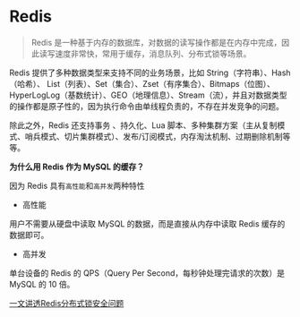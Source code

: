 # Redis
> Redis 是一种基于内存的数据库，对数据的读写操作都是在内存中完成，因此读写速度非常快，常用于缓存，消息队列、分布式锁等场景。

Redis 提供了多种数据类型来支持不同的业务场景，比如 String（字符串）、Hash（哈希）、 List（列表）、Set（集合）、Zset（有序集合）、Bitmaps（位图）、HyperLogLog（基数统计）、GEO（地理信息）、Stream（流），并且对数据类型的操作都是原子性的，因为执行命令由单线程负责的，不存在并发竞争的问题。

除此之外，Redis 还支持事务 、持久化、Lua 脚本、多种集群方案（主从复制模式、哨兵模式、切片集群模式）、发布/订阅模式，内存淘汰机制、过期删除机制等等。

**为什么用 Redis 作为 MySQL 的缓存？**

因为 Redis 具有`高性能`和`高并发`两种特性
- 高性能

用户不需要从硬盘中读取 MySQL 的数据，而是直接从内存中读取 Redis 缓存的数据即可。
- 高并发

单台设备的 Redis 的 QPS（Query Per Second，每秒钟处理完请求的次数）是 MySQL 的 10 倍。

[一文讲透Redis分布式锁安全问题](https://dev-brands.cnblogs.com/tencentcloud/p/16709)
